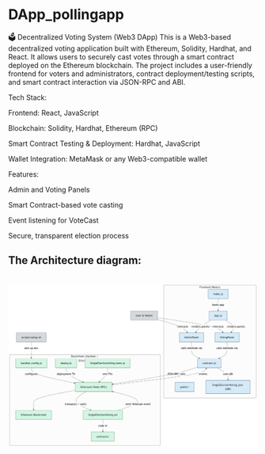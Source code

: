 # DApp_pollingapp
🗳️ Decentralized Voting System (Web3 DApp)
This is a Web3-based decentralized voting application built with Ethereum, Solidity, Hardhat, and React. It allows users to securely cast votes through a smart contract deployed on the Ethereum blockchain. The project includes a user-friendly frontend for voters and administrators, contract deployment/testing scripts, and smart contract interaction via JSON-RPC and ABI.

Tech Stack:

Frontend: React, JavaScript

Blockchain: Solidity, Hardhat, Ethereum (RPC)

Smart Contract Testing & Deployment: Hardhat, JavaScript

Wallet Integration: MetaMask or any Web3-compatible wallet

Features:

Admin and Voting Panels

Smart Contract-based vote casting

Event listening for VoteCast

Secure, transparent election process



<h2>The Architecture diagram:</h2>
<br>
<img src="Architecture diagram/diagram.png"/><br>
